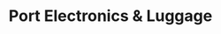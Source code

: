---
title: "Port Electronics & Luggage"
url: /juneau/port-electronics-and-luggage/
shop: department store
---